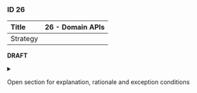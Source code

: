 ### ID 26

| Title    | __26 - Domain APIs__ |
| :----    | :---------- |
| Strategy |  |

**DRAFT**


<details><summary>

Open section for explanation, rationale and exception conditions 

</summary>

#### Explanation


#### Rationale


#### Exceptions


</details>

